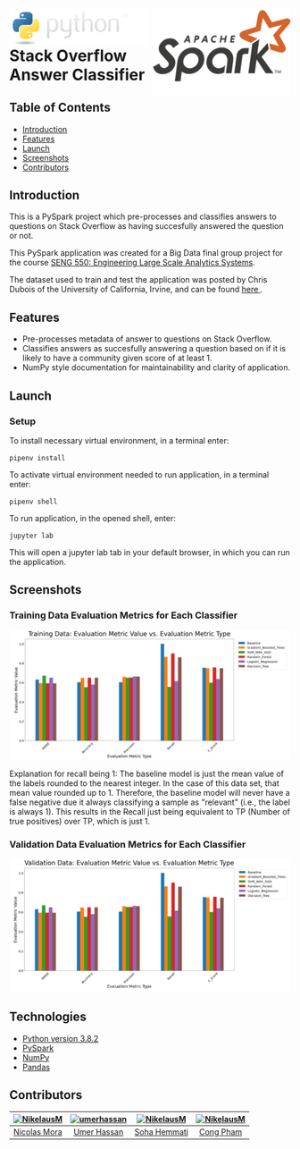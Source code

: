 <p align="center">
    <img src="./images/icons/python.PNG" alt="Python programming language logo." style="float: left; width: 49%">
    <img src="./images/icons/spark-logo-hd.png" alt="Spark logo." style="float: right; width: 49%"">
</p>

# Stack Overflow Answer Classifier

## Table of Contents
- [Introduction](#introduction)
- [Features](#features)
- [Launch](#launch)
- [Screenshots](#screenshots)
- [Contributors](#contributors)

## Introduction
This is a PySpark project which pre-processes and classifies answers to questions on Stack Overflow as having succesfully answered the question or not.

This PySpark application was created for a Big Data final group project for the course [SENG 550: Engineering Large Scale Analytics Systems](https://www.ucalgary.ca/pubs/calendar/current/software-engineering.html#43920).

The dataset used to train and test the application was posted by Chris Dubois of the University of California, Irvine, and can be found [here
](https://www.ics.uci.edu/~duboisc/stackoverflow/). 

## Features
- Pre-processes metadata of answer to questions on Stack Overflow.
- Classifies answers as succesfully answering a question based on if it is likely to have a community given score of at least 1.
- NumPy style documentation for maintainability and clarity of application.

## Launch
### Setup
To install necessary virtual environment, in a terminal enter:
```
pipenv install
```
To activate virtual environment needed to run application, in a terminal enter:
```
pipenv shell
```
To run application, in the opened shell, enter:
```
jupyter lab
```
This will open a jupyter lab tab in your default browser, in which you can run the application.

## Screenshots
### Training Data Evaluation Metrics for Each Classifier
<img src="images/results/training_data_eval_metrics.png" alt="A screenshot of the training data evaluation metrics for the different classifiers.">

Explanation for recall being 1: The baseline model is just the mean value of the labels rounded to the nearest integer. In the case of this data set, that mean value rounded up to 1. Therefore, the baseline model will never have a false negative due it always classifying a sample as "relevant" (i.e., the label is always 1). This results in the Recall just being equivalent to TP (Number of true positives) over TP, which is just 1.

### Validation Data Evaluation Metrics for Each Classifier
<img src="images/results/validation_data_eval_metrics.png" alt="A screenshot of the validation data evaluation metrics for the different classifiers.">

## Technologies
- [Python version 3.8.2](https://www.python.org/downloads/release/python-382/)
- [PySpark](https://spark.apache.org/docs/latest/api/python/index.html)
- [NumPy](https://numpy.org/)
- [Pandas](https://pandas.pydata.org/)

## Contributors
<table>
    <thead>
        <tr>
            <th align="center">
                <a href="https://github.com/NikelausM">
                    <img alt="NikelausM" src="https://avatars3.githubusercontent.com/u/51514472?s=460&u=0e68a59a1bed0101bf500753790048630779cc9b&v=4" 
                         width="100" style="max-width:100%;">
                </a>
            </th>
            <th align="center">
                <a href="https://github.com/umerhassan">
                    <img alt="umerhassan" src="https://avatars0.githubusercontent.com/u/33638819?s=460&u=295596b81f2dee5d3dbd7527f215498cff66e6f9&v=4" 
                         width="100" style="max-width:100%;">
                </a>
            </th>
            <th align="center">
                <a href="https://github.com/sohahemmati">
                    <img alt="NikelausM" src="https://avatars0.githubusercontent.com/u/26145849?s=460&v=4" 
                         width="100" style="max-width:100%;">
                </a>
            </th>
            <th align="center">
                <a href="https://github.com/Cong-The-Pencil-Coder">
                    <img alt="NikelausM" src="https://avatars1.githubusercontent.com/u/24983245?s=460&u=a42d4af955c6f28e5b9e306ac6d28874bcc3261f&v=4" 
                         width="100" style="max-width:100%;">
                </a>
            </th>
        </tr>
    </thead>
<tbody>
<tr>
    <td align="center">
        <a href="https://github.com/NikelausM">Nicolas Mora</a>
    </td>
    <td align="center">
        <a href="https://github.com/umerhassan">Umer Hassan</a>
    </td>
    <td align="center">
        <a href="https://github.com/sohahemmati">Soha Hemmati</a>
    </td>
    <td align="center">
        <a href="https://github.com/Cong-The-Pencil-Coder">Cong Pham</a>
    </td>
</tr>
</tbody>
</table>
